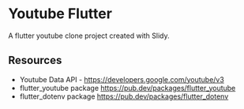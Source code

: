 # Youtube Flutter

A flutter youtube clone project created with Slidy.

## Resources

* Youtube Data API - https://developers.google.com/youtube/v3
* flutter_youtube package https://pub.dev/packages/flutter_youtube
* flutter_dotenv package https://pub.dev/packages/flutter_dotenv
